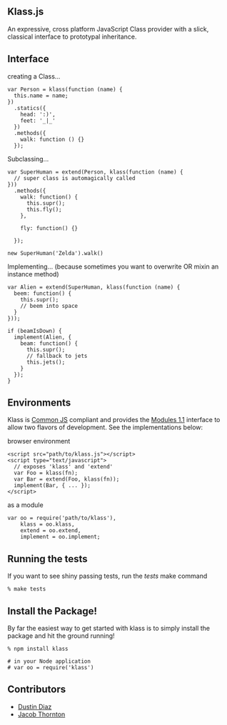 Klass.js
--------
An expressive, cross platform JavaScript Class provider with a slick, classical interface to prototypal inheritance.

Interface
---------
creating a Class...

    var Person = klass(function (name) {
      this.name = name;
    })
      .statics({
        head: ':)',
        feet: '_|_'
      })
      .methods({
        walk: function () {}
      });

Subclassing...

    var SuperHuman = extend(Person, klass(function (name) {
      // super class is automagically called
    }))
      .methods({
        walk: function() {
          this.supr();
          this.fly();
        },

        fly: function() {}

      });

    new SuperHuman('Zelda').walk()

Implementing...
(because sometimes you want to overwrite OR mixin an instance method)

    var Alien = extend(SuperHuman, klass(function (name) {
      beem: function() {
        this.supr();
        // beem into space
      }
    }));

    if (beamIsDown) {
      implement(Alien, {
        beam: function() {
          this.supr();
          // fallback to jets
          this.jets();
        }
      });
    }

Environments
------------
Klass is [Common JS](http://commonjs.org) compliant and provides the [Modules 1.1](http://wiki.commonjs.org/wiki/Modules/1.1) interface to allow two flavors of development. See the implementations below:

browser environment

    <script src="path/to/klass.js"></script>
    <script type="text/javascript">
      // exposes 'klass' and 'extend'
      var Foo = klass(fn);
      var Bar = extend(Foo, klass(fn));
      implement(Bar, { ... });
    </script>

as a module

    var oo = require('path/to/klass'),
        klass = oo.klass,
        extend = oo.extend,
        implement = oo.implement;

Running the tests
-----------------
If you want to see shiny passing tests, run the _tests_ make command

    % make tests

Install the Package!
--------------------
By far the easiest way to get started with klass is to simply install the package and hit the ground running!

    % npm install klass

    # in your Node application
    # var oo = require('klass')

Contributors
------------
  * [Dustin Diaz](https://github.com/polvero)
  * [Jacob Thornton](https://github.com/jacobthornton)